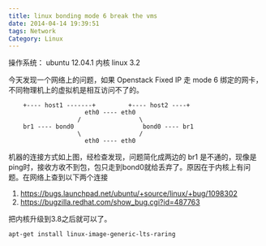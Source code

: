 ```yaml
---
title: linux bonding mode 6 break the vms
date: 2014-04-14 19:39:51
tags: Network
Category: Linux
---
```


操作系统： ubuntu 12.04.1
内核 linux 3.2

今天发现一个网络上的问题，如果 Openstack Fixed IP 走 mode 6 绑定的网卡，不同物理机上的虚拟机是相互访问不了的。

```text
    +---- host1 -------+         +---- host2 ----+
                     eth0 ---- eth0 
                   /                \
    br1 ---- bond0                   bond0 ---- br1 
                   \                /
                     eth0 ---- eth0 
```


机器的连接方式如上图，经检查发现，问题简化成两边的 br1 是不通的，现像是ping时，接收方收不到包，包只走到bond0就给丢弃了。原因在于内核上有问题。在网络上查到以下两个连接 

1. <https://bugs.launchpad.net/ubuntu/+source/linux/+bug/1098302>
2. <https://bugzilla.redhat.com/show_bug.cgi?id=487763>

把内核升级到3.8之后就可以了。

    apt-get install linux-image-generic-lts-raring
